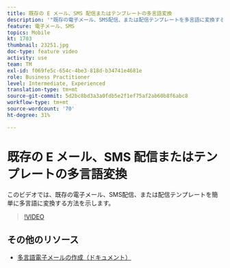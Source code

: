 ```yaml
---
title: 既存の E メール、SMS 配信またはテンプレートの多言語変換
description: '"既存の電子メール、SMS配信、または配信テンプレートを多言語に変換する方法を説明します。"'
feature: 電子メール、SMS
topics: Mobile
kt: 1703
thumbnail: 23251.jpg
doc-type: feature video
activity: use
team: TM
exl-id: f069fe5c-654c-4be3-818d-b34741e4681e
role: Business Practitioner
level: Intermediate, Experienced
translation-type: tm+mt
source-git-commit: 5d2bc8bd3a3a0fdb5e2f1ef75af2ab60b8f6abc8
workflow-type: tm+mt
source-wordcount: '70'
ht-degree: 31%

---
```


# 既存の E メール、SMS 配信またはテンプレートの多言語変換

このビデオでは、既存の電子メール、SMS配信、または配信テンプレートを簡単に多言語に変換する方法を示します。

>[!VIDEO](https://video.tv.adobe.com/v/23251?quality=12)

## その他のリソース

* [多言語電子メールの作成（ドキュメント）](https://helpx.adobe.com/campaign/standard/channels/using/creating-a-multilingual-email.html)
